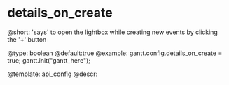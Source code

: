 details_on_create
=============

@short: 'says' to open the lightbox while creating new events by clicking the '+' button
	

@type: boolean
@default:true
@example:
gantt.config.details_on_create = true;
gantt.init("gantt_here");

@template:	api_config
@descr:


